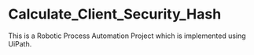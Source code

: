 # Calculate_Client_Security_Hash

This is a Robotic Process Automation Project which is implemented using UiPath.
